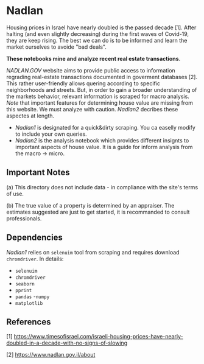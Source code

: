 # Nadlan

Housing prices in Israel have nearly doubled is the passed decade [1]. After halting (and even slightly decreasing) during the first waves of Covid-19, they are keep rising. 
The best we can do is to be informed and learn the market ourselves to avoide "bad deals".

**These notebooks mine and analyze recent real estate transactions**. 

*NADLAN.GOV* website aims to provide public access to information regrading real-estate transactions documented in goverment databases [2]. 
This rather user-friendly allows quering according to specific neighborhoods and streets. But, in order to gain a broader understanding of the markets behavior, relevant information is scraped for macro analysis.
*Note* that important features for determining house value are missing from this website. We must analyze with caution. *Nadlan2* decribes these aspectes at length.

- *Nadlan1* is designated for a quick&dirty scraping. You ca easelly modify to include your own queries.
- *Nadlan2* is the analysis notebook which provides different insignts to important aspects of house value. It is a guide for inform analysis from the macro -> micro.


## Important Notes
(a) This directory does not include data - in compliance with the site's terms of use.

(b) The true value of a property is determined by an appraiser. The estimates suggested are just to get started, it is recommanded to consult professionals.


## Dependencies
*Nadlan1* relies on ``selenuim`` tool from scraping and requires download ``chromdriver``. 
In details:
- ``selenuim``
- ``chromdriver``
- ``seaborn``
- ``pprint``
- ``pandas``
-``numpy``
- ``matplotlib``

## References
<a id="1">[1]</a> 
https://www.timesofisrael.com/israeli-housing-prices-have-nearly-doubled-in-a-decade-with-no-signs-of-slowing

<a id="2">[2]</a> 
https://www.nadlan.gov.il/about
